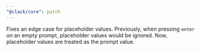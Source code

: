 ```yaml
---
"@clack/core": patch
---
```


Fixes an edge case for placeholder values. Previously, when pressing `enter` on an empty prompt, placeholder values would be ignored. Now, placeholder values are treated as the prompt value.
